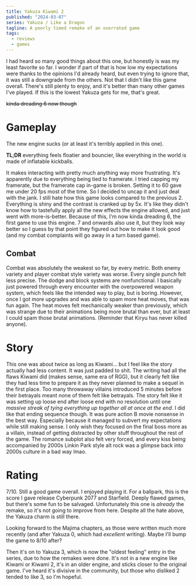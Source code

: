 ```yaml
---
title: Yakuza Kiwami 2
published: "2024-03-07"
series: Yakuza / Like a Dragon
tagline: A poorly timed remake of an overrated game
tags:
  - reviews
  - games
---
```


I had heard so many good things about this one, but honestly is was my least
favorite so far. I wonder if part of that is how low my expectations were thanks
to the opinions I'd already heard, but even trying to ignore that, it was still
a downgrade from the others. Not that I didn't like this game overall. There's
still plenty to enjoy, and it's better than many other games I've played. If
this is the lowest Yakuza gets for me, that's great.

~~kinda dreading 6 now though~~

# Gameplay

The new engine sucks (or at least it's terribly applied in this one).

**TL;DR** everything feels floatier and bouncier, like everything in the world is
made of inflatable kickballs.

It makes interacting with pretty much anything way more frustrating. It's
apparently due to everything being tied to framerate. I tried capping my
framerate, but the framerate cap in-game is broken. Setting it to 60 gave me
under 20 fps most of the time. So I decided to uncap it and just deal with the
jank. I still hate how this game looks compared to the previous 2. Everything is
shiny and the contrast is cranked up by 5x. It's like they didn't know how to
tastefully apply all the new effects the engine allowed, and just went with
more-is-better. Because of this, I'm now kinda dreading 6, the first game to use
this engine. 7 and onwards also use it, but they look way better so I guess by
that point they figured out how to make it look good (and my combat complaints
will go away in a turn based game).

## Combat

Combat was absolutely the weakest so far, by every metric. Both enemy variety
and player combat style variety was worse. Every single punch felt less precise.
The dodge and block systems are nonfunctional. I basically just powered through
every encounter with the overpowered weapon system, which feels like the
intended way to play, but is boring. However, once I got more upgrades and was
able to spam more heat moves, that was fun again. The heat moves felt
mechanically weaker than previously, which was strange due to their animations
being more brutal than ever, but at least I could spam those brutal animations.
(Reminder that Kiryu has never killed anyone).

# Story

This one was about twice as long as Kiwami... but I feel like the story actually
had less content. It was just padded to shit. The writing had all the flaws
Kiwami did (makes sense, same era of RGG), but it clearly felt like they had
less time to prepare it as they never planned to make a sequel in the first
place. Too many throwaway villains introduced 5 minutes before their betrayals
meant none of them felt like betrayals. The story felt like it was setting up
loose end after loose end with no resolution until one _massive streak of tying
everything up together all at once at the end_. I did like that ending sequence
though. It was pure action B movie nonsense in the best way. Especially because
it managed to subvert my expectations while still making sense. I only wish they
focused on the final boss more as a villain, instead of getting distracted by
other stuff throughout the rest of the game. The romance subplot also felt very
forced, and every kiss being accompanied by 2000s Linkin Park style alt rock was
a glimpse back into 2000s culture in a bad way lmao.

# Rating

7/10. Still a good game overall. I enjoyed playing it. For a ballpark, this is
the score I gave release Cyberpunk 2077 and Starfield. Deeply flawed games, but
there's some fun to be salvaged. Unfortunately this one is _already_ the remake,
so it's not going to improve from here. Despite all the hate above, the Yakuza
charm is still there.

Looking forward to the Majima chapters, as those were written much more recently
(and after Yakuza 0, which had _excellent_ writing). Maybe I'll bump the game to
8/10 after?

Then it's on to Yakuza 3, which is now the "oldest feeling" entry in the series,
due to how the remakes were done. It's not in a new engine like Kiwami or Kiwami
2, it's in an older engine, and sticks closer to the original game. I've heard
it's divisive in the community, but those who disliked 2 tended to like 3, so
I'm hopeful.
